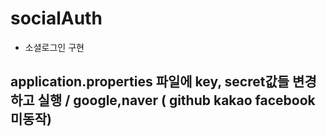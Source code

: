 # socialAuth

- 소셜로그인 구현

## application.properties 파일에 key, secret값들 변경하고 실행 / google,naver ( github kakao facebook 미동작)

